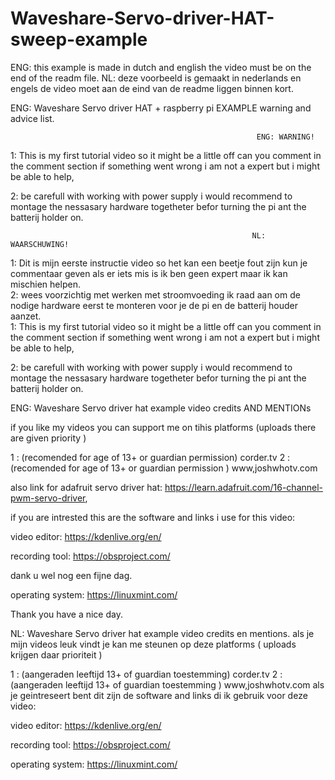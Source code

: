 # Waveshare-Servo-driver-HAT-sweep-example
ENG: this example is made in dutch and english the video must be on the end of the readm file.
NL: deze voorbeeld is gemaakt in nederlands en engels  de video moet aan de eind van de readme liggen binnen kort.

ENG: Waveshare Servo driver  HAT + raspberry pi  EXAMPLE warning and advice list.

                                                           ENG: WARNING!
1: This is my first tutorial video so it might be a little off can you comment in the comment section if something went wrong i am not a expert but i might be able to help,

2: be carefull with working with power supply i would recommend to montage the nessasary hardware togetheter befor turning the pi ant the batterij holder on.

                                                          NL: WAARSCHUWING!
1: Dit is mijn eerste instructie video so het kan een beetje fout zijn kun je commentaar geven als er iets mis is ik ben geen expert maar ik kan mischien helpen.  
2:  wees voorzichtig met werken met stroomvoeding ik raad aan om de nodige hardware eerst te monteren voor je de pi en de batterij houder aanzet.                                                      
1: This is my first tutorial video so it might be a little off can you comment in the comment section if something went wrong i am not a expert but i might be able to help,

2: be carefull with working with power supply i would recommend to montage the nessasary hardware togetheter befor turning the pi ant the batterij holder on.

ENG: Waveshare Servo driver hat example video  credits AND MENTIONs

if you like my videos you can support me on  tihis platforms (uploads there are given priority )

1 : (recomended for age of 13+ or guardian permission) corder.tv
2 :(recomended for age of 13+ or guardian permission ) www,joshwhotv.com





also link for adafruit servo driver hat: https://learn.adafruit.com/16-channel-pwm-servo-driver,

if you are intrested this are the software and links i use for this video:

video editor: https://kdenlive.org/en/

recording tool: https://obsproject.com/

dank u wel nog een fijne dag.

operating system:  https://linuxmint.com/



Thank you have a nice day.

NL: Waveshare Servo driver hat example video credits en mentions.
als je mijn videos leuk vindt je kan me steunen op deze platforms ( uploads krijgen daar prioriteit )

1 : (aangeraden leeftijd  13+ of guardian toestemming) corder.tv
2 :(aangeraden leeftijd 13+ of guardian toestemming ) www,joshwhotv.com
als je geintreseert bent dit zijn de software and links di ik gebruik voor deze video:

video editor: https://kdenlive.org/en/

recording tool: https://obsproject.com/

operating system:  https://linuxmint.com/



